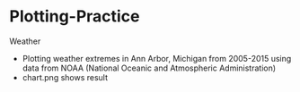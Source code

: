 # Plotting-Practice
Weather
  - Plotting weather extremes in Ann Arbor, Michigan from 2005-2015 using data from NOAA (National Oceanic and Atmospheric Administration)
  - chart.png shows result
